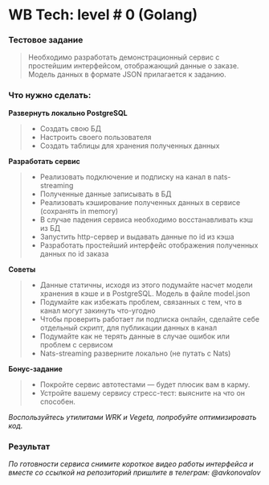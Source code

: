 # WB Tech: level # 0 (Golang)		 	 	
### Тестовое задание

>Необходимо разработать демонстрационный сервис с простейшим интерфейсом, отображающий данные о заказе. Модель данных в формате JSON прилагается к заданию.	
				
### Что нужно сделать:
**Развернуть локально PostgreSQL**
>- Создать свою БД
>- Настроить своего пользователя
>- Создать таблицы для хранения полученных данных

**Разработать сервис**
> - Реализовать подключение и подписку на канал в nats-streaming
> - Полученные данные записывать в БД
> - Реализовать кэширование полученных данных в сервисе (сохранять in memory)
> - В случае падения сервиса необходимо восстанавливать кэш из БД
> - Запустить http-сервер и выдавать данные по id из кэша
> - Разработать простейший интерфейс отображения полученных данных по id заказа

**Советы**				
> - Данные статичны, исходя из этого подумайте насчет модели хранения в кэше и в PostgreSQL. Модель в файле model.json
> - Подумайте как избежать проблем, связанных с тем, что в канал могут закинуть что-угодно
> - Чтобы проверить работает ли подписка онлайн, сделайте себе отдельный скрипт, для публикации данных в канал
> - Подумайте как не терять данные в случае ошибок или проблем с сервисом
> - Nats-streaming разверните локально (не путать с Nats)
						
**Бонус-задание**						
> - Покройте сервис автотестами — будет плюсик вам в карму.
> - Устройте вашему сервису стресс-тест: выясните на что он способен.
						
*Воспользуйтесь утилитами WRK и Vegeta, попробуйте оптимизировать код.*

### Результат						
*По готовности сервиса снимите короткое видео работы интерфейса и вместе со ссылкой на репозиторий пришлите в телеграм: @avkonovalov*